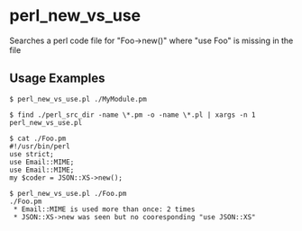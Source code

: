 # perl_new_vs_use
Searches a perl code file for "Foo->new()" where "use Foo" is missing in the file

## Usage Examples
~~~
$ perl_new_vs_use.pl ./MyModule.pm

$ find ./perl_src_dir -name \*.pm -o -name \*.pl | xargs -n 1 perl_new_vs_use.pl
~~~

~~~
$ cat ./Foo.pm 
#!/usr/bin/perl
use strict;
use Email::MIME;
use Email::MIME;
my $coder = JSON::XS->new();

$ perl_new_vs_use.pl ./Foo.pm 
./Foo.pm
 * Email::MIME is used more than once: 2 times
 * JSON::XS->new was seen but no cooresponding "use JSON::XS"
~~~
